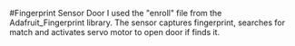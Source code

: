 #Fingerprint Sensor Door
I used the "enroll" file from the Adafruit_Fingerprint library. The sensor captures fingerprint, searches for match and activates servo motor to open door if finds it.

